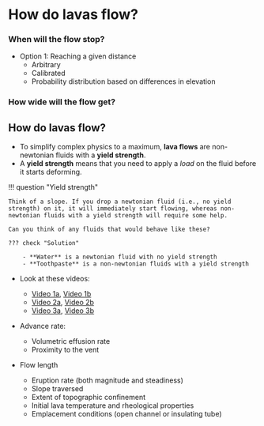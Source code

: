 # How do lavas flow?

### When will the flow stop?

- Option 1: Reaching a given distance 
  - Arbitrary
  - Calibrated
  - Probability distribution based on differences in elevation

### How wide will the flow get?


## How do lavas flow?

- To simplify complex physics to a maximum, **lava flows** are non-newtonian fluids with a **yield strength**. 
- A **yield strength** means that you need to apply a *load* on the fluid before it starts deforming.

!!! question "Yield strength"

    Think of a slope. If you drop a newtonian fluid (i.e., no yield strength) on it, it will immediately start flowing, whereas non-newtonian fluids with a yield strength will require some help.

    Can you think of any fluids that would behave like these?

    ??? check "Solution"

        - **Water** is a newtonian fluid with no yield strength 
        - **Toothpaste** is a non-newtonian fluids with a yield strength

- Look at these videos:
    - [Video 1a](https://www.youtube.com/watch?v=JoGFPabrdUI), [Video 1b](https://www.youtube.com/watch?v=myxTc32foGs)
    - [Video 2a](https://www.youtube.com/watch?v=Kc6CIwBVo5s), [Video 2b](https://www.youtube.com/watch?v=9yhdBjGtxEM)
    - [Video 3a](https://www.youtube.com/watch?v=aJ66rTiHA4A), [Video 3b](https://www.youtube.com/watch?v=BgjpSlzU9oU)



- Advance rate:
    - Volumetric effusion rate 
    - Proximity to the vent
- Flow length
    - Eruption rate (both magnitude and steadiness)
    - Slope traversed
    - Extent of topographic confinement
    - Initial lava temperature and rheological properties 
    - Emplacement conditions (open channel or insulating tube)
